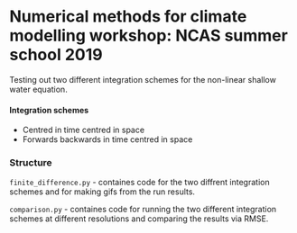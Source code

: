 # Numerical methods for climate modelling workshop: NCAS summer school 2019

Testing out two different integration schemes for the non-linear shallow water equation.

#### Integration schemes
 - Centred in time centred in space
 - Forwards backwards in time centred in space
 
### Structure

`finite_difference.py` - containes code for the two diffrent integration schemes and for making gifs from the run results.

`comparison.py` - containes code for running the two different integration schemes at different resolutions and comparing the results via RMSE.
